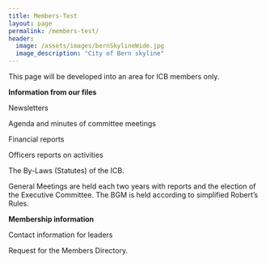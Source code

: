 ```yaml
---
title: Members-Test
layout: page
permalink: /members-test/
header:
  image: /assets/images/bernSkylineWide.jpg
  image_description: "City of Bern skyline"
---
```


This page will be developed into an area for ICB members only. 

**Information from our files**

Newsletters

Agenda and minutes of committee meetings

Financial reports

Officers reports on activities

The By-Laws (Statutes) of the ICB. 

General Meetings are held each two years with reports and the election of the Executive Committee. The BGM is held according to simplified Robert’s Rules.

**Membership information**

Contact information for leaders

Request for the Members Directory.

